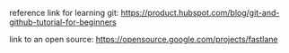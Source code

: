 reference link for learning git: https://product.hubspot.com/blog/git-and-github-tutorial-for-beginners

link to an open source: https://opensource.google.com/projects/fastlane

